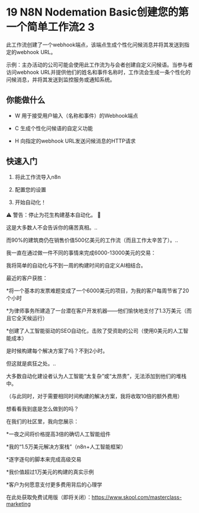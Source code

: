 # 19 N8N Nodemation Basic创建您的第一个简单工作流2 3

此工作流创建了一个webhook端点，该端点生成个性化问候消息并将其发送到指定的webhook URL。

示例：主办活动的公司可能会使用此工作流为与会者创建自定义问候语。当参与者访问webhook URL并提供他们的姓名和事件名称时，工作流会生成一条个性化的问候消息，并将其发送到监控服务或通知系统。

## 你能做什么

- W 用于接受用户输入（名称和事件）的Webhook端点

- C 生成个性化问候语的自定义功能

- H 向指定的webhook URL发送问候消息的HTTP请求

## 快速入门

1.  将此工作流导入n8n

2.  配置您的设置

3.  开始自动化！

⚠️ 警告：停止为花生构建基本自动化。 🚫

这是大多数人不会告诉你的痛苦真相。..

而90%的建筑商仍在销售价值500亿美元的工作流（而且工作太辛苦了）。..

我一直在通过做一件不同的事情来完成6000-13000美元的交易：

我将简单的自动化与不到一周的构建时间的自定义AI相结合。

最近的客户获胜：

*将一个基本的发票难题变成了一个6000美元的项目，为我的客户每周节省了20个小时

*为律师事务所建造了一台潜在客户开发机器——他们愉快地支付了1.3万美元（而且它全天候运行）

*创建了人工智能驱动的SEO自动化，击败了受资助的公司（使用0美元的人工智能成本）

是时候构建每个解决方案了吗？不到2小时。

但这就是疯狂之处。..

大多数自动化建设者认为人工智能“太复杂”或“太昂贵”，无法添加到他们的堆栈中。

（与此同时，对于需要相同时间构建的解决方案，我将收取10倍的额外费用）

想看看我到底是怎么做到的吗？

在我们的社区里，我向您展示：

*一夜之间将价格提高3倍的确切人工智能组件

*我的“1.5万美元解决方案栈”（n8n+人工智能框架）

*逐字逐句的脚本来完成高级交易

*我价值超过1万美元的构建的真实示例

*客户为何愿意支付更多费用背后的心理学

在此处获取免费试用版（即将关闭）：https://www.skool.com/masterclass-marketing

